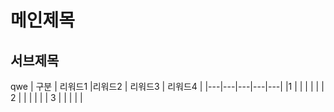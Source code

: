 # 메인제목


## 서브제목

 qwe
| 구분  | 리워드1  |리워드2   | 리워드3  | 리워드4  |
|---|---|---|---|---|
|1   |   |   |   |   |
| 2  |   |   |   |   |
|  3 |   |   |   |   |




